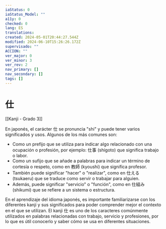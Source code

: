 ```yaml
---
iaStatus: 0
iaStatus_Model: ""
a11y: 0
checked: 0
lang: ES
translations: 
created: 2024-05-01T20:44:27.544Z
modified: 2024-06-10T15:26:26.172Z
supervisado: ""
ACCION: ""
ver_major: 0
ver_minor: 3
ver_rev: 2
nav_primary: []
nav_secondary: []
tags: []
---
```

# 仕

[[Kanji - Grado 3]]

En japonés, el carácter 仕 se pronuncia "shi" y puede tener varios significados y usos. Algunos de los más comunes son:

- Como un prefijo que se utiliza para indicar algo relacionado con una ocupación o profesión, por ejemplo: 仕事 (shigoto) que significa trabajo o labor.
- Como un sufijo que se añade a palabras para indicar un término de cortesía o respeto, como en 教師 (kyoushi) que significa profesor.
- También puede significar "hacer" o "realizar", como en 仕える (tsukaeru) que se traduce como servir o trabajar para alguien.
- Además, puede significar "servicio" o "función", como en 仕組み (shikumi) que se refiere a un sistema o estructura.

En el aprendizaje del idioma japonés, es importante familiarizarse con los diferentes kanji y sus significados para poder comprender mejor el contexto en el que se utilizan. El kanji 仕 es uno de los caracteres comúnmente utilizados en palabras relacionadas con trabajo, servicio y profesiones, por lo que es útil conocerlo y saber cómo se usa en diferentes situaciones.
